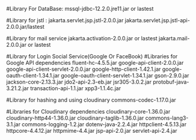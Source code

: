 #Library For DataBase:
mssql-jdbc-12.2.0.jre11.jar or lastest

#Library for jstl :
jakarta.servlet.jsp.jstl-2.0.0.jar
jakarta.servlet.jsp.jstl-api-2.0.0.jar/lastest

#Library for mail service
jakarta.activation-2.0.0.jar or lastest
jakarta.mail-2.0.0.jar or lastest


#Library for Login Social Service(Google Or FaceBook)
#Libraries for Google API dependencies
fluent-hc-4.5.5.jar
google-api-client-2.0.0.jar
google-api-client-servlet-2.0.0.jar
google-http-client-1.42.1.jar
google-oauth-client-1.34.1.jar
google-oauth-client-servlet-1.34.1.jar
gson-2.9.0.jar
jackson-core-2.13.3.jar
jdo2-api-2.3-eb.jar
jsr305-3.0.2.jar
protobuf-java-3.21.2.jar
transaction-api-1.1.jar
xpp3-1.1.4c.jar

#Library for hashing and using cloudinary
commons-codec-1.17.0.jar

#Libraries for Cloudinary dependencies
cloudinary-core-1.36.0.jar
cloudinary-http44-1.36.0.jar
cloudinary-taglib-1.36.0.jar
commons-lang3-3.1.jar
commons-logging-1.2.jar
dotenv-java-2.2.4.jar
httpclient-4.5.13.jar<!---changed from 4.4-->
httpcore-4.4.12.jar<!---changed from 4.4-->
httpmime-4.4.jar
jsp-api-2.0.jar
servlet-api-2.4.jar

